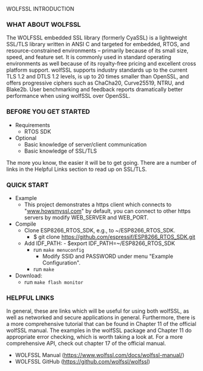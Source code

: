 WOLFSSL INTRODUCTION

### WHAT ABOUT WOLFSSL

The WOLFSSL embedded SSL library (formerly CyaSSL) is a lightweight SSL/TLS library written in ANSI C and targeted for embedded, RTOS, and resource-constrained environments – primarily because of its small size, speed, and feature set.  It is commonly used in standard operating environments as well because of its royalty-free pricing and excellent cross platform support.  wolfSSL supports industry standards up to the current TLS 1.2 and DTLS 1.2 levels, is up to 20 times smaller than OpenSSL, and offers progressive ciphers such as ChaCha20, Curve25519, NTRU, and Blake2b. User benchmarking and feedback reports dramatically better performance when using wolfSSL over OpenSSL.

### BEFORE YOU GET STARTED
- Requirements
    - RTOS SDK
- Optional
    - Basic knowledge of server/client communication
    - Basic knowledge of SSL/TLS

The more you know, the easier it will be to get going. There are a number of links in the Helpful Links section to read up on SSL/TLS.

### QUICK START

- Example
  - This project demonstrates a https client which connects to "www.howsmyssl.com" by default, you can connect to other https servers by modify WEB_SERVER and WEB_PORT.
- Compile
    - Clone ESP8266_RTOS_SDK, e.g., to ~/ESP8266_RTOS_SDK.
      - $ git clone https://github.com/espressif/ESP8266_RTOS_SDK.git
    - Add IDF_PATH:
          - $export IDF_PATH=~/ESP8266_RTOS_SDK
      - run `make menuconfig`
          - Modify SSID and PASSWORD under menu "Example Configuration".
      - run `make`
- Download:
    - run `make flash monitor`

### HELPFUL LINKS

In general, these are links which will be useful for using both wolfSSL, as well as networked and secure applications in general. Furthermore, there is a more comprehensive tutorial that can be found in Chapter 11 of the official wolfSSL manual. The examples in the wolfSSL package and Chapter 11 do appropriate error checking, which is worth taking a look at. For a more comprehensive API, check out chapter 17 of the official manual.

- WOLFSSL Manual (https://www.wolfssl.com/docs/wolfssl-manual/)
- WOLFSSL GitHub
  (https://github.com/wolfssl/wolfssl)
